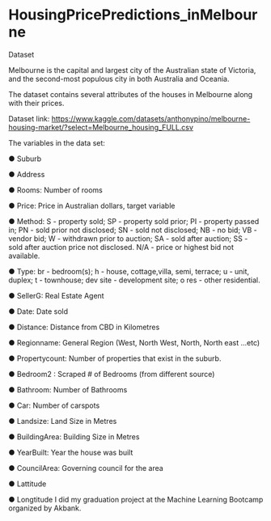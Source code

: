 # HousingPricePredictions_inMelbourne
Dataset

Melbourne is the capital and largest city of the Australian state of Victoria, and the second-most populous city in both Australia and Oceania. 

The dataset contains several attributes of the houses in Melbourne along with their prices. 

Dataset link:  https://www.kaggle.com/datasets/anthonypino/melbourne-housing-market/?select=Melbourne_housing_FULL.csv

The variables in the data set:

● Suburb

● Address

● Rooms: Number of rooms

● Price: Price in Australian dollars, target variable

● Method: S - property sold; SP - property sold prior; PI - property passed in; PN - sold prior not disclosed;
SN - sold not disclosed; NB - no bid; VB - vendor bid; W - withdrawn prior to auction; SA - sold after
auction; SS - sold after auction price not disclosed. N/A - price or highest bid not available.

● Type: br - bedroom(s); h - house, cottage,villa, semi, terrace; u - unit, duplex; t - townhouse; dev site -
development site; o res - other residential.

● SellerG: Real Estate Agent

● Date: Date sold

● Distance: Distance from CBD in Kilometres

● Regionname: General Region (West, North West, North, North east ...etc)

● Propertycount: Number of properties that exist in the suburb.

● Bedroom2 : Scraped # of Bedrooms (from different source)

● Bathroom: Number of Bathrooms

● Car: Number of carspots

● Landsize: Land Size in Metres

● BuildingArea: Building Size in Metres

● YearBuilt: Year the house was built

● CouncilArea: Governing council for the area

● Lattitude

● Longtitude
I did my graduation project at the Machine Learning Bootcamp organized by Akbank.
